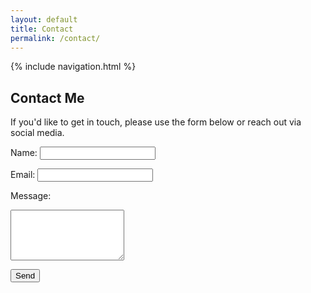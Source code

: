 ```yaml
---
layout: default
title: Contact
permalink: /contact/
---
```


{% include navigation.html %}

## Contact Me

If you'd like to get in touch, please use the form below or reach out via social media.

<form action="https://formspree.io/f/yourFormId" method="POST">
  <label for="name">Name:</label>
  <input type="text" name="name" id="name" required>
  
  <label for="email">Email:</label>
  <input type="email" name="_replyto" id="email" required>
  
  <label for="message">Message:</label>
  <textarea name="message" id="message" rows="5" required></textarea>
  
  <button type="submit">Send</button>
</form>
